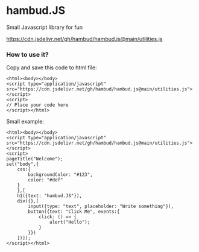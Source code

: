 # hambud.JS
Small Javascript library for fun

https://cdn.jsdelivr.net/gh/hambud/hambud.js@main/utilities.js


### How to use it?

Copy and save this code to html file:
```
<html><body></body>
<script type="application/javascript" src="https://cdn.jsdelivr.net/gh/hambud/hambud.js@main/utilities.js"></script>
<script>
// Place your code here
</script></html>
```

Small example:
```
<html><body></body>
<script type="application/javascript" src="https://cdn.jsdelivr.net/gh/hambud/hambud.js@main/utilities.js"></script>
<script>
pageTitle("Welcome");
set("body",{
	css:{
		backgroundColor: "#123",
		color: "#def"
	}
	},[
    h1({text: "hambud.JS"}),
    div({},[
        input({type: "text", placeholder: "Write something"}),
        button({text: "Click Me", events:{
			click: () => {
				alert("Hello");
			}
		}})
    ])]);
</script></html>
```